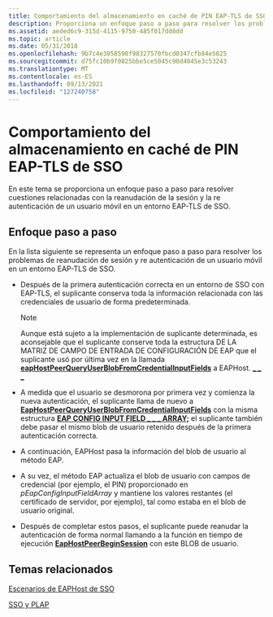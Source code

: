 ```yaml
---
title: Comportamiento del almacenamiento en caché de PIN EAP-TLS de SSO
description: Proporciona un enfoque paso a paso para resolver los problemas de reanudación de sesión y re autenticación de un usuario móvil en un entorno EAP-TLS de SSO.
ms.assetid: aeded6c9-315d-4115-9750-485f017dd8dd
ms.topic: article
ms.date: 05/31/2018
ms.openlocfilehash: 9b7c4e3058598f98327570fbcd0347cfb84e5825
ms.sourcegitcommit: d75fc10b9f0825bbe5ce5045c90d4045e3c53243
ms.translationtype: MT
ms.contentlocale: es-ES
ms.lasthandoff: 09/13/2021
ms.locfileid: "127240758"
---
```

# <a name="sso-eap-tls-pin-caching-behavior"></a>Comportamiento del almacenamiento en caché de PIN EAP-TLS de SSO

En este tema se proporciona un enfoque paso a paso para resolver cuestiones relacionadas con la reanudación de la sesión y la re autenticación de un usuario móvil en un entorno EAP-TLS de SSO.

## <a name="step-by-step-approach"></a>Enfoque paso a paso

En la lista siguiente se representa un enfoque paso a paso para resolver los problemas de reanudación de sesión y re autenticación de un usuario móvil en un entorno EAP-TLS de SSO.

-   Después de la primera autenticación correcta en un entorno de SSO con EAP-TLS, el suplicante conserva toda la información relacionada con las credenciales de usuario de forma predeterminada.
    > [!Note]  
    > Aunque está sujeto a la implementación de suplicante determinada, es aconsejable que el suplicante conserve toda la estructura DE LA MATRIZ DE CAMPO DE ENTRADA DE CONFIGURACIÓN DE EAP que el suplicante usó por última vez en la llamada [**eapHostPeerQueryUserBlobFromCredentialInputFields**](/previous-versions/windows/desktop/api/eaphostpeerconfigapis/nf-eaphostpeerconfigapis-eaphostpeerqueryuserblobfromcredentialinputfields) a EAPHost. [**\_ \_ \_**](/windows/desktop/api/eaptypes/ns-eaptypes-eap_config_input_field_array)

     

-   A medida que el usuario se desmorona por primera vez y comienza la nueva autenticación, el suplicante llama de nuevo a [**EapHostPeerQueryUserBlobFromCredentialInputFields**](/previous-versions/windows/desktop/api/eaphostpeerconfigapis/nf-eaphostpeerconfigapis-eaphostpeerqueryuserblobfromcredentialinputfields) con la misma estructura [**EAP CONFIG INPUT FIELD \_ \_ \_ ARRAY;**](/windows/desktop/api/eaptypes/ns-eaptypes-eap_config_input_field_array) el suplicante también debe pasar el mismo blob de usuario retenido después de la primera autenticación correcta.
-   A continuación, EAPHost pasa la información del blob de usuario al método EAP.
-   A su vez, el método EAP actualiza el blob de usuario con campos de credencial (por ejemplo, el PIN) proporcionado en *pEapConfigInputFieldArray* y mantiene los valores restantes (el certificado de servidor, por ejemplo), tal como estaba en el blob de usuario original.
-   Después de completar estos pasos, el suplicante puede reanudar la autenticación de forma normal llamando a la función en tiempo de ejecución [**EapHostPeerBeginSession**](/previous-versions/windows/desktop/api/eappapis/nf-eappapis-eaphostpeerbeginsession) con este BLOB de usuario.

## <a name="related-topics"></a>Temas relacionados

<dl> <dt>

[Escenarios de EAPHost de SSO](why-eaphost-sso.md)
</dt> <dt>

[SSO y PLAP](understanding-sso-and-plap.md)
</dt> </dl>

 

 




